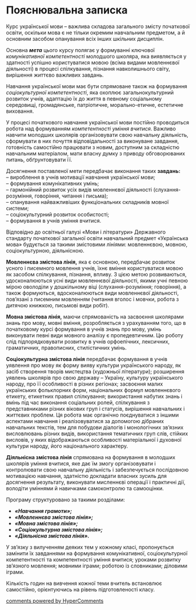 <div id="hypercomments_widget" class="js-hypercomments-widget invisible"></div>

Пояснювальна записка
=============================================
<p>Курс української мови – важлива складова загального змісту початкової освіти, оскільки мова є не тільки окремим навчальним предметом, а й основним засобом опанування всіх інших шкільних дисциплін.</p>
<p>Основна <b><i>мета</i></b> цього курсу полягає у формуванні ключової <i>комунікативної компетентності</i> молодшого школяра, яка виявляється у здатності успішно користуватися мовою (всіма видами мовленнєвої діяльності) в процесі спілкування, пізнання навколишнього світу, вирішення життєво важливих завдань.</p>
<p>Навчання української мови має бути спрямоване також на формування <i>соціокультурної компетентності</i>, яка охоплює загальнокультурний розвиток учнів, адаптацію їх до життя в певному соціальному середовищі, громадянське, патріотичне, морально-етичне, естетичне виховання.</p> 
<p>У процесі початкового навчання української мови постійно проводиться робота над формуванням <i>компетентності уміння вчитися</i>. Важливо навчити молодших школярів організовувати свою навчальну діяльність, сформувати в них почуття відповідальності за виконуване завдання, готовність самостійно працювати з новим, доступним за складністю навчальним матеріалом, мати власну думку з приводу обговорюваних питань, обґрунтовувати її.</p>
<p>Досягнення поставленої мети передбачає виконання таких <b>завдань:</b><br>
– вироблення в учнів мотивації навчання української мови;<br>
– формування комунікативних умінь;<br>
– гармонійний розвиток усіх видів мовленнєвої діяльності (слухання-розуміння, говоріння, читання і письма); <br>
– опанування найважливіших функціональних складників мовної системи;<br>
– соціокультурний розвиток особистості;<br>
– формування в учнів уміння вчитися.<br>
<p>Відповідно до освітньої галузі «Мови і літератури» Державного стандарту початкової загальної освіти навчальний предмет «Українська мова» будується за такими змістовими лініями: мовленнєвою, мовною, соціокультурною, діяльнісною.</p>
<p><b>Мовленнєва змістова лінія,</b> яка є основною, передбачає розвиток усного і писемного мовлення учнів, їхнє вміння користуватися мовою як засобом спілкування, пізнання, впливу. З цією метою розвиваються, удосконалюються усні види мовленнєвої діяльності, якими учні певною мірою оволоділи у дошкільному віці (слухання-розуміння; говоріння), а також формуються, вдосконалюються види мовленнєвої діяльності, пов’язані з писемним мовленням (читання вголос і мовчки, робота з дитячою книжкою, письмові види робіт).</p>
<p><b>Мовна змістова лінія,</b> маючи спрямованість на засвоєння школярами знань про мову, мовні вміння, розробляється з урахуванням того, що в початковому курсі формування в учнів знань про мову, умінь виконувати певні види мовного аналізу є пропедевтичним. Цю роботу слід підпорядковувати розвитку в учнів орфоепічних, лексичних, граматичних, правописних, стилістичних умінь.</p>
<p><b>Соціокультурна змістова лінія</b> передбачає формування в учнів уявлення про мову як форму вияву культури українського народу, як засіб створення творів мистецтва (художньої літератури); розширення уявлень школярів про свою державу – Україну, культуру українського народу, про її особливості в різних регіонах; засвоєння малих українських фольклорних форм, національних формул мовленнєвого етикету, етикетних правил спілкування; використання набутих знань і вмінь під час виконання соціальних ролей, спілкування з представниками різних вікових груп і статусів, вирішення навчальних і життєвих проблем. Ця робота має органічно поєднуватися з іншими аспектами навчання і реалізовуватися за допомогою дібраних навчальних текстів, тем для побудови діалогів і монологічних зв’язних висловлювань різних видів, використання тематичних груп слів, стійких висловів, у яких відображаються особливості матеріальної і духовної культури народу, його національного характеру.</p>
<p><b>Діяльнісна змістова лінія</b> спрямована на формування в молодших школярів уміння вчитися, яке дає їм змогу організовувати і контролювати свою навчальну діяльність і забезпечується послідовною мотивацією навчання, здатністю докладати власних зусиль для досягнення результату, виконувати мисленнєві операції і практичні дії, володіти уміннями й навичками самоконтролю та самооцінки.</p>
<p>Програму структуровано за такими розділами:<br>
<ul type="disc">
<li><b><i>«Навчання грамоти»;</i></b></li>
<li><b><i>«Мовленнєва змістова лінія»;</i></b></li>
<li><b><i>«Мовна змістова лінія»;</i></b></li>
<li><b><i>«Соціокультурна змістова лінія»;</i></b></li>
<li><b><i>«Діяльнісна змістова лінія».</b></i></li>
</ul>

<p>У зв’язку з вилученням деяких тем у кожному класі, пропонується замінити їх завданнями на формування комунікативної, соціокультурної компетентності та компетентності уміння вчитися; уроками розвитку зв’язного мовлення; мовними іграми; роботою із словниками; діловими іграми.</p>

<p>Кількість годин на вивчення кожної теми вчитель встановлює самостійно, орієнтуючись на рівень підготовленості класу.</p>

<div class="js-hypercomments-container">
<a href="http://hypercomments.com" class="hc-link" title="comments widget">comments powered by HyperComments</a>
</div>